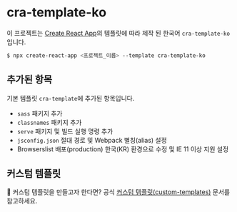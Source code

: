 # cra-template-ko

이 프로젝트는 [Create React App](https://github.com/facebook/create-react-app)의 템플릿에 따라 제작 된 한국어 `cra-template-ko` 입니다.

```sh
$ npx create-react-app <프로젝트_이름> --template cra-template-ko
```

## 추가된 항목

기본 템플릿 `cra-template`에 추가된 항목입니다.

- `sass` 패키지 추가
- `classnames` 패키지 추가
- `serve` 패키지 및 빌드 실행 명령 추가
- `jsconfig.json` 절대 경로 및 Webpack 별칭(alias) 설정
- Browserslist 배포(production) 한국(KR) 환경으로 수정 및 IE 11 이상 지원 설정


## 커스텀 템플릿

🤔 커스텀 템플릿을 만들고자 한다면? 공식 [커스텀 템플릿(custom-templates)](https://create-react-app.dev/docs/custom-templates/) 문서를 참고하세요.